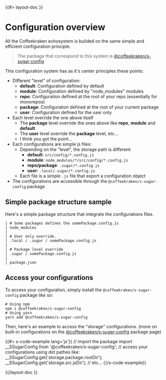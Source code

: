 <!-- 
 * @name            Overview
 * @namespace       doc.config
 * @type            Markdown
 * @platform        md
 * @status          stable
 * @menu            Documentation / Configuration           /doc/config/overview
 *
 * @since           2.0.0
 * @author    Olivier Bossel <olivier.bossel@gmail.com> (https://olivierbossel.com)
-->

{{#> layout-doc }}

# Configuration overview

All the Coffeekraken echosystem is builded on the same simple and efficient configuration principle.

> The package that correspond to this system is [@coffeekraken/s-sugar-config](https:/www.npmjs.com/package/@coffeekraken/s-sugar-config)

This configuration system has as it's center principles these points:

- Different "level" of configuration:
    - **default**: Configuration defined by default
    - **module**: Configuration defined by "node_modules" modules
    - **repo**: Configuration defined at the root of your repo (essentially for monorepos)
    - **package**: Configuration defined at the root of your current package
    - **user**: Configuration defined for the user only
- Each level override the one above itself
    - The **package** level override the ones above like **repo**, **module** and **default**
    - The **user** level override the **package** level, etc...
    - I think you got the point...
- Each configurations are simple js files:
    - Depending on the "level", the storage path is different:
        - **default**: ```src/config/*.config.js```
        - **module**: ```node_modules/*/src/config/*.config.js```
        - **repo/package**: ```.sugar/*.config.js```
        - **user**: ```.local/.sugar/*.config.js```
    - Each file is a simple ```.js``` file that export a configuration object
- The configurations are accessible through the ```@coffeekraken/s-sugar-config``` package

## Simple package structure sample

Here's a simple package structure that integrate the configurations files.

```shell
| # Some packages defines the somePackage.config.js
| node_modules
|
| # User only override.
| .local / .sugar / somePackage.config.js
| 
| # Package level override
| .sugar / somePackage.config.js
|
| package.json
```

## Access your configurations

To access your configuration, simply install the ```@coffeekraken/s-sugar-config``` package like so:

```shell
# Using npm
npm i @coffeekraken/s-sugar-config
# Using yarn
yarn add @coffeekraken/s-sugar-config
```

Then, here's an example to access the "storage" configurations. (more on built-in configurations on the [@coffeekraken/s-sugar-config](https:/www.npmjs.com/package/@coffeekraken/s-sugar-config) package page)

{{#> s-code-example lang='js'}}
// import the package
import __SSugarConfig from '@coffeekraken/s-sugar-config';
// access your configurations using dot pathes like:
__SSugarConfig.get('storage.package.rootDir');
__SSugarConfig.get('storage.src.jsDir');
// etc...
{{/s-code-example}}

{{/layout-doc }}